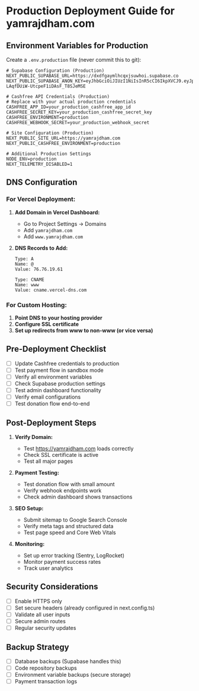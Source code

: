 # Production Deployment Guide for yamrajdham.com

## Environment Variables for Production

Create a `.env.production` file (never commit this to git):

```env
# Supabase Configuration (Production)
NEXT_PUBLIC_SUPABASE_URL=https://dxdfgaymlhcqxjsuwhoi.supabase.co
NEXT_PUBLIC_SUPABASE_ANON_KEY=eyJhbGciOiJIUzI1NiIsInR5cCI6IkpXVCJ9.eyJpc3MiOiJzdXBhYmFzZSIsInJlZiI6ImR4ZGZnYXltbGhjcXhqc3V3aG9pIiwicm9sZSI6ImFub24iLCJpYXQiOjE3NTg2NjA1NzYsImV4cCI6MjA3NDIzNjU3Nn0.nqFqNySt2GMN-LAqfDUiW-UtcpeF1iDAsF_T8SJeMSE

# Cashfree API Credentials (Production)
# Replace with your actual production credentials
CASHFREE_APP_ID=your_production_cashfree_app_id
CASHFREE_SECRET_KEY=your_production_cashfree_secret_key
CASHFREE_ENVIRONMENT=production
CASHFREE_WEBHOOK_SECRET=your_production_webhook_secret

# Site Configuration (Production)
NEXT_PUBLIC_SITE_URL=https://yamrajdham.com
NEXT_PUBLIC_CASHFREE_ENVIRONMENT=production

# Additional Production Settings
NODE_ENV=production
NEXT_TELEMETRY_DISABLED=1
```

## DNS Configuration

### For Vercel Deployment:

1. **Add Domain in Vercel Dashboard:**
   - Go to Project Settings → Domains
   - Add `yamrajdham.com`
   - Add `www.yamrajdham.com`

2. **DNS Records to Add:**
   ```
   Type: A
   Name: @
   Value: 76.76.19.61

   Type: CNAME
   Name: www
   Value: cname.vercel-dns.com
   ```

### For Custom Hosting:

1. **Point DNS to your hosting provider**
2. **Configure SSL certificate**
3. **Set up redirects from www to non-www (or vice versa)**

## Pre-Deployment Checklist

- [ ] Update Cashfree credentials to production
- [ ] Test payment flow in sandbox mode
- [ ] Verify all environment variables
- [ ] Check Supabase production settings
- [ ] Test admin dashboard functionality
- [ ] Verify email configurations
- [ ] Test donation flow end-to-end

## Post-Deployment Steps

1. **Verify Domain:**
   - Test https://yamrajdham.com loads correctly
   - Check SSL certificate is active
   - Test all major pages

2. **Payment Testing:**
   - Test donation flow with small amount
   - Verify webhook endpoints work
   - Check admin dashboard shows transactions

3. **SEO Setup:**
   - Submit sitemap to Google Search Console
   - Verify meta tags and structured data
   - Test page speed and Core Web Vitals

4. **Monitoring:**
   - Set up error tracking (Sentry, LogRocket)
   - Monitor payment success rates
   - Track user analytics

## Security Considerations

- [ ] Enable HTTPS only
- [ ] Set secure headers (already configured in next.config.ts)
- [ ] Validate all user inputs
- [ ] Secure admin routes
- [ ] Regular security updates

## Backup Strategy

- [ ] Database backups (Supabase handles this)
- [ ] Code repository backups
- [ ] Environment variable backups (secure storage)
- [ ] Payment transaction logs
